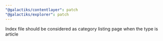 ```yaml
---
"@galactiks/contentlayer": patch
"@galactiks/explorer": patch
---
```


Index file should be considered as category listing page when the type is article
